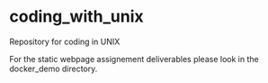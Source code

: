 # coding_with_unix
Repository for coding in UNIX

For the static webpage assignement deliverables please look in the docker_demo directory.
